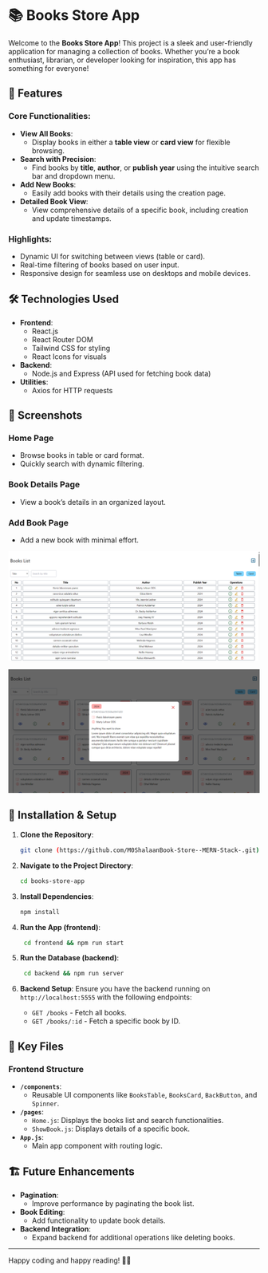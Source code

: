 # 📚 Books Store App

Welcome to the **Books Store App**! This project is a sleek and user-friendly application for managing a collection of books. Whether you’re a book enthusiast, librarian, or developer looking for inspiration, this app has something for everyone!

## 🚀 Features

### Core Functionalities:

- **View All Books**:
  - Display books in either a **table view** or **card view** for flexible browsing.
- **Search with Precision**:
  - Find books by **title**, **author**, or **publish year** using the intuitive search bar and dropdown menu.
- **Add New Books**:
  - Easily add books with their details using the creation page.
- **Detailed Book View**:
  - View comprehensive details of a specific book, including creation and update timestamps.

### Highlights:

- Dynamic UI for switching between views (table or card).
- Real-time filtering of books based on user input.
- Responsive design for seamless use on desktops and mobile devices.

## 🛠️ Technologies Used

- **Frontend**:
  - React.js
  - React Router DOM
  - Tailwind CSS for styling
  - React Icons for visuals
- **Backend**:
  - Node.js and Express (API used for fetching book data)
- **Utilities**:
  - Axios for HTTP requests

## 🎨 Screenshots

### Home Page

- Browse books in table or card format.
- Quickly search with dynamic filtering.

### Book Details Page

- View a book’s details in an organized layout.

### Add Book Page

- Add a new book with minimal effort.

![Home Screenshot](./screenshots/home.png)

![Book Details Screenshot](./screenshots/book_details.png)


## 🧰 Installation & Setup

1. **Clone the Repository**:

   ```bash
   git clone (https://github.com/M0ShalaanBook-Store--MERN-Stack-.git)
   ```

2. **Navigate to the Project Directory**:

   ```bash
   cd books-store-app
   ```

3. **Install Dependencies**:

   ```bash
   npm install
   ```

4. **Run the App (frontend)**:
   ```bash
    cd frontend && npm run start
   ```
5. **Run the Database (backend)**:
   ```bash
    cd backend && npm run server
   ```
6. **Backend Setup**:
   Ensure you have the backend running on `http://localhost:5555` with the following endpoints:
   - `GET /books` - Fetch all books.
   - `GET /books/:id` - Fetch a specific book by ID.

## 🌟 Key Files

### Frontend Structure

- **`/components`**:
  - Reusable UI components like `BooksTable`, `BooksCard`, `BackButton`, and `Spinner`.
- **`/pages`**:
  - `Home.js`: Displays the books list and search functionalities.
  - `ShowBook.js`: Displays details of a specific book.
- **`App.js`**:
  - Main app component with routing logic.

## 🏗️ Future Enhancements

- **Pagination**:
  - Improve performance by paginating the book list.
- **Book Editing**:
  - Add functionality to update book details.
- **Backend Integration**:
  - Expand backend for additional operations like deleting books.

---

Happy coding and happy reading! 📖✨
